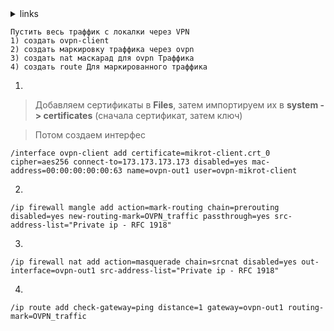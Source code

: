 
<d>
  <details>
    <summary> links </summary>
      
[it4it.club](https://it4it.club/topic/30-markiruem-pakety-i-zavorachivaet-trafik-do-konkretnyh-serverov-v-vpn/)
  
[forummikrotik.ru](https://forummikrotik.ru/viewtopic.php?t=8884)   
  
[cloud4you.pro](https://cloud4you.pro/371)

[qna.habr.com](https://qna.habr.com/q/638083)

[routeworld.ru](http://routeworld.ru/set-i-internet/web_practice/201-mikrotik-zavorachivaem-trafik.html)

[disnetern.ru](https://disnetern.ru/mikrotik-vpn-restricted-access/)
    
[qna.habr.com](https://qna.habr.com/q/255203)    
    
[forum.mikrotik.com -> fetch](https://forum.mikrotik.com/viewtopic.php?t=108237) 
    
     
    
</details>
</d>
  
```
Пустить весь траффик с локалки через VPN
1) создать ovpn-client
2) создать маркировку траффика через ovpn
3) создать nat маскарад для ovpn Траффика
4) создать route Для маркированного траффика
```

1)
> Добавляем сертификаты в **Files**, затем импортируем их в **system -> certificates**  (сначала сертификат, затем ключ)
    
> Потом создаем интерфес
```nginx
/interface ovpn-client add certificate=mikrot-client.crt_0 cipher=aes256 connect-to=173.173.173.173 disabled=yes mac-address=00:00:00:00:00:63 name=ovpn-out1 user=ovpn-mikrot-client
```
2)
```nginx
/ip firewall mangle add action=mark-routing chain=prerouting disabled=yes new-routing-mark=OVPN_traffic passthrough=yes src-address-list="Private ip - RFC 1918"    
```    
3)
```nginx
/ip firewall nat add action=masquerade chain=srcnat disabled=yes out-interface=ovpn-out1 src-address-list="Private ip - RFC 1918"
```
4)
```nginx
/ip route add check-gateway=ping distance=1 gateway=ovpn-out1 routing-mark=OVPN_traffic
```
